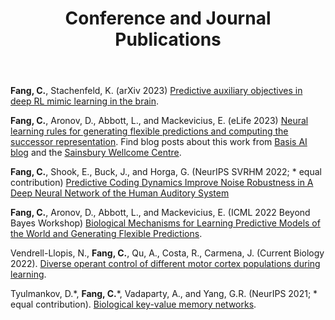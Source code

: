 ﻿---
title: "Conference and Journal Publications"
---

**Fang, C.**, Stachenfeld, K. (arXiv 2023) [Predictive auxiliary objectives in deep RL mimic learning in the brain](https://arxiv.org/abs/2310.06089).

**Fang, C.**, Aronov, D., Abbott, L., and Mackevicius, E. (eLife 2023) [Neural learning rules for generating flexible predictions and computing the successor representation](https://elifesciences.org/articles/80680).
Find blog posts about this work from [Basis AI blog](https://www.basis.ai/blog/sr-fang2023/) and the [Sainsbury Wellcome Centre](https://www.sainsburywellcome.org/web/blog/understanding-hippocampal-predictive-maps-three-pronged-approach).

**Fang, C.**, Shook, E., Buck, J., and Horga, G. (NeurIPS SVRHM 2022; * equal contribution) [Predictive Coding Dynamics Improve Noise Robustness in A Deep Neural Network of the Human Auditory System](https://openreview.net/forum?id=bcEl-gnzXW5)

**Fang, C.**, Aronov, D., Abbott, L., and Mackevicius, E. (ICML 2022 Beyond Bayes Workshop) [Biological Mechanisms for Learning Predictive Models of the World and Generating Flexible Predictions](https://drive.google.com/file/d/1464hwZB6kakF5o_Z2LcId-1ikC_mos4U/view).

Vendrell-Llopis, N., **Fang, C.**, Qu, A., Costa, R., Carmena, J. (Current Biology 2022). [Diverse operant control of different motor cortex populations during learning](https://www.sciencedirect.com/science/article/pii/S0960982222002287).

Tyulmankov, D.\*, **Fang, C.**\*, Vadaparty, A., and Yang, G.R. (NeurIPS 2021; * equal contribution). [Biological key-value memory networks](https://arxiv.org/abs/2110.13976#).

